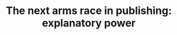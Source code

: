 ---
title: "The next arms race in publishing: explanatory power"
external_url: "https://medium.com/@cantlin/579b381ebe42"
category: work
---
